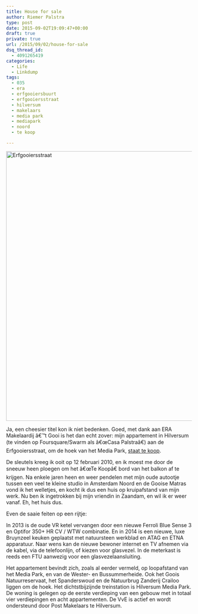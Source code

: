 ```yaml
---
title: House for sale
author: Riemer Palstra
type: post
date: 2015-09-02T19:09:47+00:00
draft: true
private: true
url: /2015/09/02/house-for-sale
dsq_thread_id:
  - 4091265419
categories:
  - Life
  - Linkdump
tags:
  - 035
  - era
  - erfgooiersbuurt
  - erfgooiersstraat
  - hilversum
  - makelaars
  - media park
  - mediapark
  - noord
  - te koop

---
```

[<img data-recalc-dims="1" loading="lazy" decoding="async" src="https://i0.wp.com/palstra.com/wp-content/uploads/2015/09/e626_2015.jpg?resize=1100%2C731&#038;ssl=1" alt="Erfgooiersstraat" width="1100" height="731" class="aligncenter size-full wp-image-1512" srcset="https://i0.wp.com/palstra.com/wp-content/uploads/2015/09/e626_2015.jpg?w=1600&ssl=1 1600w, https://i0.wp.com/palstra.com/wp-content/uploads/2015/09/e626_2015.jpg?resize=300%2C199&ssl=1 300w, https://i0.wp.com/palstra.com/wp-content/uploads/2015/09/e626_2015.jpg?resize=1024%2C680&ssl=1 1024w, https://i0.wp.com/palstra.com/wp-content/uploads/2015/09/e626_2015.jpg?resize=1536%2C1020&ssl=1 1536w, https://i0.wp.com/palstra.com/wp-content/uploads/2015/09/e626_2015.jpg?resize=1100%2C731&ssl=1 1100w" sizes="auto, (max-width: 1100px) 100vw, 1100px" />][1]

Ja, een cheesier titel kon ik niet bedenken. Goed, met dank aan ERA Makelaardij â€™t Gooi is het dan echt zover: mijn appartement in Hilversum (te vinden op Foursquare/Swarm als â€œCasa Palstraâ€) aan de Erfgooiersstraat, om de hoek van het Media Park, [staat te koop][2].

De sleutels kreeg ik ooit op 12 februari 2010, en ik moest me door de sneeuw heen ploegen om het â€œTe Koopâ€ bord van het balkon af te krijgen. Na enkele jaren heen en weer pendelen met mijn oude autootje tussen een veel te kleine studio in Amsterdam Noord en de Gooise Matras vond ik het welletjes, en kocht ik dus een huis op kruipafstand van mijn werk. Nu ben ik ingetrokken bij mijn vriendin in Zaandam, en wil ik er weer vanaf. Eh, het huis dus.

Even de saaie feiten op een rijtje:

In 2013 is de oude VR ketel vervangen door een nieuwe Ferroli Blue Sense 3 en Optifor 350+ HR CV / WTW combinatie. En in 2014 is een nieuwe, luxe Bruynzeel keuken geplaatst met natuursteen werkblad en ATAG en ETNA apparatuur. Naar wens kan de nieuwe bewoner internet en TV afnemen via de kabel, via de telefoonlijn, of kiezen voor glasvezel. In de meterkast is reeds een FTU aanwezig voor een glasvezelaansluiting.

Het appartement bevindt zich, zoals al eerder vermeld, op loopafstand van het Media Park, en van de Wester- en Bussummerheide. Ook het Goois Natuurreservaat, het Spanderswoud en de Natuurbrug Zanderij Crailoo liggen om de hoek. Het dichtstbijzijnde treinstation is Hilversum Media Park. De woning is gelegen op de eerste verdieping van een gebouw met in totaal vier verdiepingen en acht appartementen. De VvE is actief en wordt ondersteund door Post Makelaars te Hilversum.

 [1]: https://i0.wp.com/palstra.com/wp-content/uploads/2015/09/e626_2015.jpg
 [2]: http://www.funda.nl/koop/hilversum/appartement-49585137-erfgooiersstraat-626/